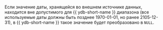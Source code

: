 Если значение даты, хранящейся во внешнем источнике данных, находится вне допустимого для {{ ydb-short-name }} диапазона (все используемые даты должны быть позднее 1970-01-01, но ранее 2105-12-31), в {{ ydb-short-name }} такое значение будет преобразовано в `NULL`. 

